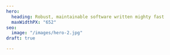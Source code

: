 ```yaml
---
hero:
  heading: Robust, maintainable software written mighty fast
  maxWidthPX: "652"
seo:
  image: "/images/hero-2.jpg"
draft: true

---
```

